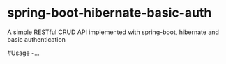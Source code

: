 # spring-boot-hibernate-basic-auth
A simple RESTful CRUD API implemented with spring-boot, hibernate and basic authentication

#Usage 
-...